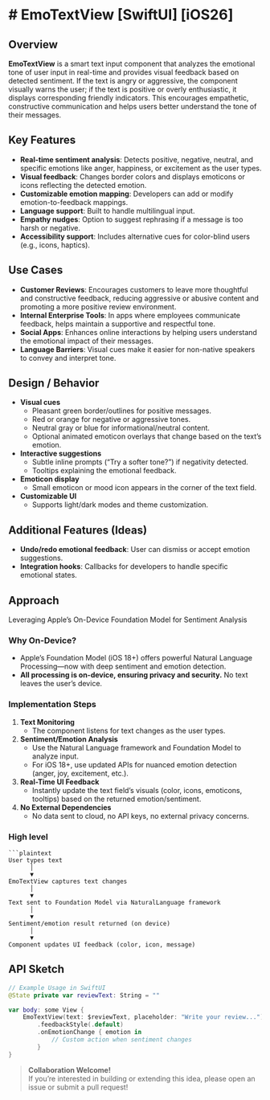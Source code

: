 # # EmoTextView [SwiftUI] [iOS26] 

## Overview
**EmoTextView** is a smart text input component that analyzes the emotional tone of user input in real-time and provides visual feedback based on detected sentiment. If the text is angry or aggressive, the component visually warns the user; if the text is positive or overly enthusiastic, it displays corresponding friendly indicators. This encourages empathetic, constructive communication and helps users better understand the tone of their messages.

## Key Features
- **Real-time sentiment analysis**: Detects positive, negative, neutral, and specific emotions like anger, happiness, or excitement as the user types.
- **Visual feedback**: Changes border colors and displays emoticons or icons reflecting the detected emotion.
- **Customizable emotion mapping**: Developers can add or modify emotion-to-feedback mappings.
- **Language support**: Built to handle multilingual input.
- **Empathy nudges**: Option to suggest rephrasing if a message is too harsh or negative.
- **Accessibility support**: Includes alternative cues for color-blind users (e.g., icons, haptics).

## Use Cases
- **Customer Reviews**: Encourages customers to leave more thoughtful and constructive feedback, reducing aggressive or abusive content and promoting a more positive review environment.
- **Internal Enterprise Tools**: In apps where employees communicate feedback, helps maintain a supportive and respectful tone.
- **Social Apps**: Enhances online interactions by helping users understand the emotional impact of their messages.
- **Language Barriers**: Visual cues make it easier for non-native speakers to convey and interpret tone.

## Design / Behavior
- **Visual cues**
  - Pleasant green border/outlines for positive messages.
  - Red or orange for negative or aggressive tones.
  - Neutral gray or blue for informational/neutral content.
  - Optional animated emoticon overlays that change based on the text’s emotion.
- **Interactive suggestions**
  - Subtle inline prompts (“Try a softer tone?”) if negativity detected.
  - Tooltips explaining the emotional feedback.
- **Emoticon display**
  - Small emoticon or mood icon appears in the corner of the text field.
- **Customizable UI**
  - Supports light/dark modes and theme customization.

## Additional Features (Ideas)
- **Undo/redo emotional feedback**: User can dismiss or accept emotion suggestions.
- **Integration hooks**: Callbacks for developers to handle specific emotional states.

## Approach 
Leveraging Apple’s On-Device Foundation Model for Sentiment Analysis

### Why On-Device?
- Apple’s Foundation Model (iOS 18+) offers powerful Natural Language Processing—now with deep sentiment and emotion detection.
- **All processing is on-device, ensuring privacy and security.** No text leaves the user’s device.

### Implementation Steps

1. **Text Monitoring**
   - The component listens for text changes as the user types.
2. **Sentiment/Emotion Analysis**
   - Use the Natural Language framework and Foundation Model to analyze input.
   - For iOS 18+, use updated APIs for nuanced emotion detection (anger, joy, excitement, etc.).
3. **Real-Time UI Feedback**
   - Instantly update the text field’s visuals (color, icons, emoticons, tooltips) based on the returned emotion/sentiment.
4. **No External Dependencies**
   - No data sent to cloud, no API keys, no external privacy concerns.


### High level 
```
```plaintext
User types text
      │
      ▼
EmoTextView captures text changes
      │
      ▼
Text sent to Foundation Model via NaturalLanguage framework
      │
      ▼
Sentiment/emotion result returned (on device)
      │
      ▼
Component updates UI feedback (color, icon, message)
```


## API Sketch

```swift
// Example Usage in SwiftUI
@State private var reviewText: String = ""

var body: some View {
    EmoTextView(text: $reviewText, placeholder: "Write your review...")
        .feedbackStyle(.default)
        .onEmotionChange { emotion in
            // Custom action when sentiment changes
        }
}
```


> **Collaboration Welcome!**  
> If you’re interested in building or extending this idea, please open an issue or submit a pull request!
